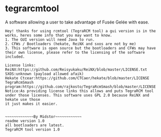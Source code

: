 # tegrarcmtool
A software allowing a user to take advantage of Fusée Gelée with ease.
~~~~~~~~Midstor~~~~~~~~~~
Hey! thanks for using rcmtool (TegraRCM tool) a gui version is in the works, heres some info that you may want to know.
1. The GUI version will need Java to run.
2. CFWs / Bootloaders (hekate, ReiNX and sxos are not by me)
3. This software is open source but the bootloaders and CFWs may have their own license, please refer to the licensing of the software included.

License links:
ReiNX:https://github.com/Reisyukaku/ReiNX/blob/master/LICENSE.txt
SXOS:unknown (payload allowed afaik)
Hekate Ctcear:https://github.com/CTCaer/hekate/blob/master/LICENSE
TegraRcmSmash program:https://github.com/rajkosto/TegraRcmSmash/blob/master/LICENSE
Notice:As providing license links this allows and puts TegraRCM tool under those licenses. This software uses GPL 2.0 because ReiNX and hekate use those
it just makes it easier.


~~~~~~~~~~~~~By Midstor~~~~~~~~~~~~
readme version 1.0
all bootloaders are latest.
TegraRCM tool version 1.0
